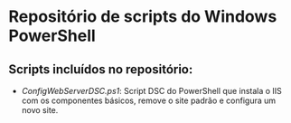 # Repositório de scripts do Windows PowerShell
## Scripts incluídos no repositório:
* _ConfigWebServerDSC.ps1_: Script DSC do PowerShell que instala o IIS com os componentes básicos, remove o site padrão e configura um novo site.
